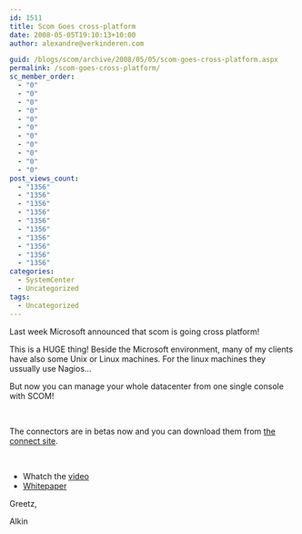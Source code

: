 ```yaml
---
id: 1511
title: Scom Goes cross-platform
date: 2008-05-05T19:10:13+10:00
author: alexandre@verkinderen.com

guid: /blogs/scom/archive/2008/05/05/scom-goes-cross-platform.aspx
permalink: /scom-goes-cross-platform/
sc_member_order:
  - "0"
  - "0"
  - "0"
  - "0"
  - "0"
  - "0"
  - "0"
  - "0"
  - "0"
  - "0"
  - "0"
post_views_count:
  - "1356"
  - "1356"
  - "1356"
  - "1356"
  - "1356"
  - "1356"
  - "1356"
  - "1356"
  - "1356"
  - "1356"
categories:
  - SystemCenter
  - Uncategorized
tags:
  - Uncategorized
---
```

Last week Microsoft announced that scom is going cross platform!

This is a HUGE thing! Beside the Microsoft environment, many of my clients have also some Unix or Linux machines. For the linux machines they ussually use Nagios&#8230;

But now you can manage your whole datacenter from one single console with SCOM!

&nbsp;

The connectors are in betas now and you can download them from <a href="http://connect.microsoft.com/" target="_blank">the connect site</a>.

&nbsp;

  * Whatch the <a href="http://edge.technet.com/Media/Operations-Manager-with-Barry-Shilmover/" target="_blank">video</a>
  * <a href="http://download.microsoft.com/download/7/7/6/7762e198-cad4-4fac-9946-e8978e90823c/OpsMgr2007-CrossPlat-WP_CD_April2008.pdf" target="_blank">Whitepaper</a>

Greetz,

Alkin
